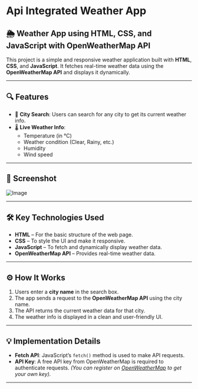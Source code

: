 # Api Integrated Weather App
## 🌦️ Weather App using HTML, CSS, and JavaScript with OpenWeatherMap API

This project is a simple and responsive weather application built with **HTML**, **CSS**, and **JavaScript**. It fetches real-time weather data using the **OpenWeatherMap API** and displays it dynamically.

---


## 🔍 Features

- 🌆 **City Search**: Users can search for any city to get its current weather info.
- 🌡️ **Live Weather Info**: 
  - Temperature (in °C)
  - Weather condition (Clear, Rainy, etc.)
  - Humidity
  - Wind speed

---

## 📸 Screenshot

![Image](https://github.com/user-attachments/assets/2c4833b4-b9be-4bfa-bb30-777973412c5a)

---


## 🛠️ Key Technologies Used

- **HTML** – For the basic structure of the web page.
- **CSS** – To style the UI and make it responsive.
- **JavaScript** – To fetch and dynamically display weather data.
- **OpenWeatherMap API** – Provides real-time weather data.

---

## ⚙️ How It Works

1. Users enter a **city name** in the search box.
2. The app sends a request to the **OpenWeatherMap API** using the city name.
3. The API returns the current weather data for that city.
4. The weather info is displayed in a clean and user-friendly UI.

---

## 💡 Implementation Details

- **Fetch API**: JavaScript’s `fetch()` method is used to make API requests.
- **API Key**: A free API key from OpenWeatherMap is required to authenticate requests. *(You can register on [OpenWeatherMap](https://openweathermap.org/api) to get your own key).*

---
